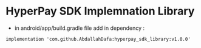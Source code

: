 # HyperPay SDK Implemnation Library

* in android/app/build.gradle file add in dependency : 
```
implementation 'com.github.AbdallahDafa:hyperpay_sdk_library:v1.0.0'

```